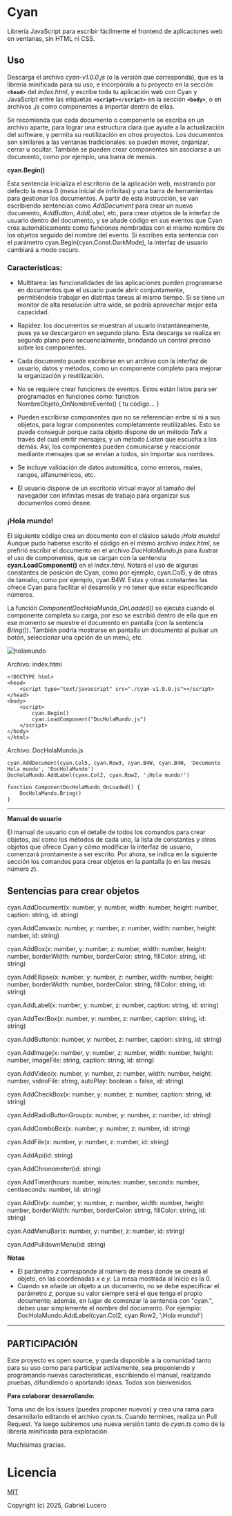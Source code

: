 # Cyan
Librería JavaScript para escribir fácilmente el frontend de aplicaciones web en ventanas, sin HTML ni CSS.

## Uso

Descarga el archivo *cyan-v1.0.0.js* (o la versión que corresponda), que es la librería minificada para su uso, e incorpóralo a tu proyecto en la sección **`<head>`** del *index.html*, y escribe toda tu aplicación web con Cyan y JavaScript entre las etiquetas **`<script></script>`** en la sección **`<body>`**, o en archivos *.js* como componentes a importar dentro de ellas.

Se recomienda que cada documento o componente se escriba en un archivo aparte, para lograr una estructura clara que ayude a la actualización del software, y permita su reutilización en otros proyectos. Los documentos son similares a las ventanas tradicionales: se pueden mover, organizar, cerrar u ocultar. También se pueden crear componentes sin asociarse a un documento, como por ejemplo, una barra de menús.

**cyan.Begin()**

Esta sentencia inicializa el escritorio de la aplicación web, mostrando por defecto la mesa 0 (mesa inicial de infinitas) y una barra de herramientas para gestionar los documentos.
A partir de esta instrucción, se van escribiendo sentencias como *AddDocument* para crear un nuevo documento, *AddButton*, *AddLabel*, etc, para crear objetos de la interfaz de usuario dentro del documento, y se añade código en sus eventos que Cyan crea automáticamente como funciones nombradas con el mismo nombre de los objetos seguido del nombre del evento. Si escribes esta sentencia con el parámetro cyan.Begin(cyan.Const.DarkMode), la interfaz de usuario cambiará a modo oscuro.

### Características:

- Multitarea: las funcionalidades de las aplicaciones pueden programarse en documentos que el usuario puede abrir conjuntamente, permitiéndole trabajar en distintas tareas al mismo tiempo. Si se tiene un monitor de alta resolución ultra wide, se podría aprovechar mejor esta capacidad.
  
- Rapidez: los documentos se muestran al usuario instantáneamente, pues ya se descargaron en segundo plano. Esta descarga se realiza en segundo plano pero secuencialmente, brindando un control preciso sobre los componentes.

- Cada documento puede escribirse en un archivo con la interfaz de usuario, datos y métodos, como un componente completo para mejorar la organización y reutilización.

- No se requiere crear funciones de eventos. Estos están listos para ser programados en funciones como: function NombreObjeto_OnNombreEvento() { tu código... }

- Pueden escribirse componentes que no se referencian entre sí ni a sus objetos, para lograr componentes completamente reutilizables. Esto se puede conseguir porque cada objeto dispone de un método *Talk* a través del cual emitir mensajes, y un método *Listen* que escucha a los demás. Así, los componentes pueden comunicarse y reaccionar mediante mensajes que se envían a todos, sin importar sus nombres.

- Se incluye validación de datos automática, como enteros, reales, rangos, alfanuméricos, etc.

- El usuario dispone de un escritorio virtual mayor al tamaño del navegador con infinitas mesas de trabajo para organizar sus documentos como desee.


### ¡Hola mundo!

El siguiente código crea un documento con el clásico saludo *¡Hola mundo!* Aunque pudo haberse escrito el código en el mismo archivo *index.html*, se prefirió escribir el documento en el archivo *DocHolaMundo.js* para ilustrar el uso de componentes, que se cargan con la sentencia **cyan.LoadComponent()** en el *index.html*. Notará el uso de algunas constantes de posición de Cyan, como por ejemplo, cyan.Col5, y de otras de tamaño, como por ejemplo, cyan.B4W. Estas y otras constantes las ofrece Cyan para facilitar el desarrollo y no tener que estar especificando números.

La función *ComponentDocHolaMundo_OnLoaded()* se ejecuta cuando el componente completa su carga, por eso se escribió dentro de ella que en ese momento se muestre el documento en pantalla (con la sentencia *Bring()*). También podría mostrarse en pantalla un documento al pulsar un botón, seleccionar una opción de un menú, etc.

![holamundo](https://github.com/cyanproject/cyan/blob/118d8c168f723d3308ed4582691965b4db459c96/holamundo.jpg)

Archivo: index.html
```
<!DOCTYPE html>
<head>
    <script type="text/javascript" src="./cyan-v1.0.0.js"></script>
</head>
<body>
    <script>
        cyan.Begin()
        cyan.LoadComponent("DocHolaMundo.js")
    </script>
</body>
</html>
```

Archivo: DocHolaMundo.js
```
cyan.AddDocument(cyan.Col5, cyan.Row3, cyan.B4W, cyan.B4H, 'Documento Hola mundo', 'DocHolaMundo')
DocHolaMundo.AddLabel(cyan.Col2, cyan.Row2, '¡Hola mundo!')

function ComponentDocHolaMundo_OnLoaded() {
    DocHolaMundo.Bring()
}
```
---

**Manual de usuario**

El manual de usuario con el detalle de todos los comandos para crear objetos, así como los métodos de cada uno, la lista de constantes y otros objetos que ofrece Cyan y cómo modificar la interfaz de usuario, comenzará prontamente a ser escrito.
Por ahora, se indica en la siguiente sección los comandos para crear objetos en la pantalla (o en las mesas número *z*).

## Sentencias para crear objetos

cyan.AddDocument(x: number, y: number, width: number, height: number, caption: string, id: string)

cyan.AddCanvas(x: number, y: number, z: number, width: number, height: number, id: string)

cyan.AddBox(x: number, y: number, z: number, width: number, height: number, borderWidth: number, borderColor: string, fillColor: string, id: string)

cyan.AddEllipse(x: number, y: number, z: number, width: number, height: number, borderWidth: number, borderColor: string, fillColor: string, id: string)

cyan.AddLabel(x: number, y: number, z: number, caption: string, id: string)

cyan.AddTextBox(x: number, y: number, z: number, caption: string, id: string)

cyan.AddButton(x: number, y: number, z: number, caption: string, id: string)

cyan.AddImage(x: number, y: number, z: number, width: number, height: number, imageFile: string, caption: string, id: string)

cyan.AddVideo(x: number, y: number, z: number, width: number, height: number, videoFile: string, autoPlay: boolean = false, id: string)

cyan.AddCheckBox(x: number, y: number, z: number, caption: string, id: string)

cyan.AddRadioButtonGroup(x: number, y: number, z: number, id: string)

cyan.AddComboBox(x: number, y: number, z: number, id: string)

cyan.AddFile(x: number, y: number, z: number, id: string)

cyan.AddApi(id: string)

cyan.AddChronometer(id: string)

cyan.AddTimer(hours: number, minutes: number, seconds: number, centiseconds: number, id: string)

cyan.AddDiv(x: number, y: number, z: number, width: number, height: number, borderWidth: number, borderColor: string, fillColor: string, id: string)

cyan.AddMenuBar(x: number, y: number, z: number, id: string)

cyan.AddPulldownMenu(id: string)

**Notas**

- El parámetro *z* corresponde al número de mesa donde se creará el objeto, en las coordenadas *x* e *y*. La mesa mostrada al inicio es la 0.
- Cuando se añade un objeto a un documento, no se debe especificar el parámetro *z*, porque su valor siempre será el que tenga el propio documento; además, en lugar de comenzar la sentencia con "cyan.", debes usar simplemente el nombre del documento. Por ejemplo: DocHolaMundo.AddLabel(cyan.Col2, cyan.Row2, '¡Hola mundo!')

---

## PARTICIPACIÓN

Este proyecto es open source, y queda disponible a la comunidad tanto para su uso como para participar activamente, sea proponiendo y programando nuevas características, escribiendo el manual, realizando pruebas, difundiendo o aportando ideas. Todos son bienvenidos.

**Para colaborar desarrollando:**

Toma uno de los issues (puedes proponer nuevos) y crea una rama para desarrollarlo editando el archivo *cyan.ts*. Cuando termines, realiza un Pull Request. Ya luego subiremos una nueva versión tanto de *cyan.ts* como de la librería minificada para explotación.

Muchísimas gracias.

# Licencia

[MIT](https://opensource.org/licenses/MIT)

Copyright (c) 2025, Gabriel Lucero
